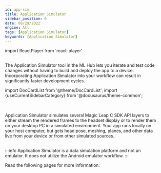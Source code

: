 ```yaml
---
id: app-sim
title: Application Simulator
sidebar_position: 0
date: 08/29/2022
engine: All
tags: [Application Simulator]
keywords: [Application Simulator]
---
```

import ReactPlayer from 'react-player'

<ReactPlayer playing controls url='/videos/AppSimOverview_V2_2.mp4' />  

<br/>
The Application Simulator tool in the ML Hub lets you iterate and test code changes without having to build and deploy the app to a device. Incorporating Application Simulator into your workflow can result in significantly faster development cycles.

import DocCardList from '@theme/DocCardList';
import {useCurrentSidebarCategory} from '@docusaurus/theme-common';  

<br/>
<br/>
Application Simulator simulates several Magic Leap C SDK API layers to either stream the rendered frames to the headset display or to render them on your desktop PC in a simulated environment. Your app runs locally on your host computer, but gets head pose, meshing, planes, and other data live from your device or from other simulated sources.  
<br/>
<br/>

:::info
Application Simulator is a data simulation platform and not an emulator. It does not utilize the Android emulator workflow.
:::

Read the following pages for more information:

<DocCardList items={useCurrentSidebarCategory().items}/>

